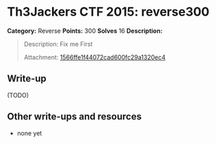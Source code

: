 # Th3Jackers CTF 2015: reverse300

**Category:** Reverse
**Points:** 300
**Solves** 16
**Description:**

> Description: Fix me First
>
> Attachment: [1566ffe1f44072cad600fc29a1320ec4](1566ffe1f44072cad600fc29a1320ec4)

## Write-up

(TODO)

## Other write-ups and resources

* none yet
